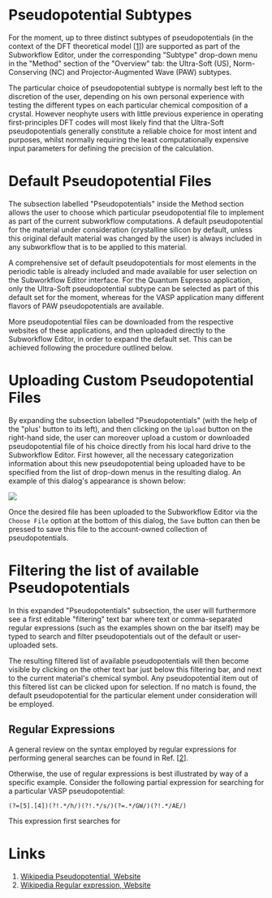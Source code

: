 # Pseudopotential Subtypes

For the moment, up to three distinct subtypes of pseudopotentials (in the context of the DFT theoretical model [[1](#links)]) are supported as part of the Subworkflow Editor, under the corresponding "Subtype" drop-down menu in the "Method" section of the "Overview" tab: the Ultra-Soft (US), Norm-Conserving (NC) and Projector-Augmented Wave (PAW) subtypes. 

The particular choice of pseudopotential subtype is normally best left to the discretion of the user, depending on his own personal experience with testing the different types on each particular chemical composition of a crystal. However neophyte users with little previous experience in operating first-principles DFT codes will most likely find that the Ultra-Soft pseudopotentials generally constitute a reliable choice for most intent and purposes, whilst normally requiring the least computationally expensive input parameters for defining the precision of the calculation. 

# Default Pseudopotential Files

The subsection labelled "Pseudopotentials" inside the Method section allows the user to choose which particular pseudopotential file to implement as part of the current subworkflow computations. A default pseudopotential for the material under consideration (crystalline silicon by default, unless this original default material was changed by the user) is always included in any subworkflow that is to be applied to this material.

A comprehensive set of default pseudopotentials for most elements in the periodic table is already included and made available for user selection on the Subworkflow Editor interface. For the Quantum Espresso application, only the Ultra-Soft pseudopotential subtype can be selected as part of this default set for the moment, whereas for the VASP application many different flavors of PAW pseudopotentials are available. 

More pseudopotential files can be downloaded from the respective websites of these applications, and then uploaded directly to the Subworkflow Editor, in order to expand the default set. This can be achieved following the procedure outlined below.

# Uploading Custom Pseudopotential Files

By expanding the subsection labelled "Pseudopotentials" (with the help of the "plus' button <i class="zmdi zmdi-plus zmdi-hc-border"></i> to its left), and then clicking on the `Upload` button  <i class="zmdi zmdi-upload zmdi-hc-border"></i> on the right-hand side, the user can moreover upload a custom or downloaded pseudopotential file of his choice directly from his local hard drive to the Subworkflow Editor. First however, all the necessary categorization information about this new pseudopotential being uploaded have to be specified from the list of drop-down menus in the resulting dialog. An example of this dialog's appearance is shown below:

 <img src="/images/pp-upload.png"/>
 
Once the desired file has been uploaded to the Subworkflow Editor via the `Choose File` option at the bottom of this dialog, the `Save` button can then be pressed to save this file to the account-owned collection of pseudopotentials.

# Filtering the list of available Pseudopotentials

In this expanded "Pseudopotentials" subsection, the user will furthermore see a first editable "filtering" text bar where text or comma-separated regular expressions (such as the examples shown on the bar itself) may be typed to search and filter pseudopotentials out of the default or user-uploaded sets. 

The resulting filtered list of available pseudopotentials will then become visible by clicking on the other text bar just below this filtering bar, and next to the current material's chemical symbol. Any pseudopotential item out of this filtered list can be clicked upon for selection. If no match is found, the default pseudopotential for the particular element under consideration will be employed.

## Regular Expressions

A general review on the syntax employed by regular expressions for performing general searches can be found in Ref. [[2](#links)].

Otherwise, the use of regular expressions is best illustrated by way of a specific example. Consider the following partial expression for searching for a particular VASP pseudopotential:

```
(?=[5].[4])(?!.*/h/)(?!.*/s/)(?=.*/GW/)(?!.*/AE/)
```

This expression first searches for 


# Links

1. [Wikipedia Pseudopotential, Website](https://en.wikipedia.org/wiki/Pseudopotential)
2. [Wikipedia Regular expression, Website](https://en.wikipedia.org/wiki/Regular_expression)


